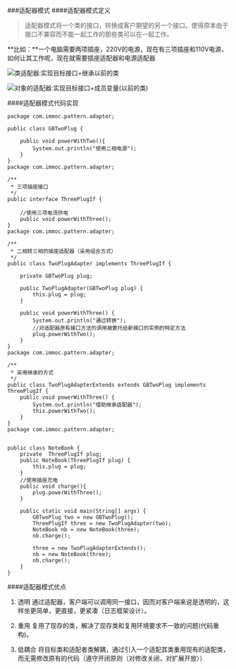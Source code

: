 ###适配器模式
####适配器模式定义
>适配器模式将一个类的接口，转换成客户期望的另一个接口。使得原本由于接口不兼容而不能一起工作的那些类可以在一起工作。

**比如：**一个电脑需要两项插座，220V的电源，现在有三项插座和110V电源，如何让其工作呢，现在就需要插座适配器和电源适配器

![类适配器:实现目标接口+继承以前的类](http://7xpxnz.com1.z0.glb.clouddn.com/%E7%B1%BB%E7%9A%84%E9%80%82%E9%85%8D%E5%99%A8.png)

![对象的适配器:实现目标接口+成员变量(以前的类)](http://7xpxnz.com1.z0.glb.clouddn.com/%E5%AF%B9%E8%B1%A1%E7%9A%84%E9%80%82%E9%85%8D%E5%99%A8.png)

####适配器模式代码实现

```
package com.immoc.pattern.adapter;

public class GBTwoPlug {

    public void powerWithTwo(){
        System.out.println("使用二相电源");
    }
}
package com.immoc.pattern.adapter;

/**
 * 三项插座接口
 */
public interface ThreePlugIf {

    //使用三项电流供电
    public void powerWithThree();
}
package com.immoc.pattern.adapter;

/**
 * 二相转三相的插座适配器（采用组合方式）
 */
public class TwoPlugAdapter implements ThreePlugIf {

    private GBTwoPlug plug;

    public TwoPlugAdapter(GBTwoPlug plug) {
        this.plug = plug;
    }

    public void powerWithThree() {
        System.out.println("通过转换");
        //对适配器原有接口方法的调用被委托给新接口的实例的特定方法 
        plug.powerWithTwo();
    }
}
package com.immoc.pattern.adapter;

/**
 * 采用继承的方式
 */
public class TwoPlugAdapterExtends extends GBTwoPlug implements ThreePlugIf {
    public void powerWithThree() {
        System.out.println("借助继承适配器");
        this.powerWithTwo();
    }
}
package com.immoc.pattern.adapter;


public class NoteBook {
    private  ThreePlugIf plug;
    public NoteBook(ThreePlugIf plug) {
        this.plug = plug;
    }
    //使用插座充电
    public void charge(){
        plug.powerWithThree();
    }

    public static void main(String[] args) {
        GBTwoPlug two = new GBTwoPlug();
        ThreePlugIf three = new TwoPlugAdapter(two);
        NoteBook nb = new NoteBook(three);
        nb.charge();

        three = new TwoPlugAdapterExtends();
        nb = new NoteBook(three);
        nb.charge();
    }
}
```

####适配器模式优点
1. 透明
    通过适配器，客户端可以调用同一接口，因而对客户端来说是透明的，这样坐更简单，更直接，更紧凑（日志框架设计）。

2. 重用
    复用了现存的类，解决了现存类和复用环境要求不一致的问题(代码重构)。

3. 低耦合
    将目标类和适配者类解耦，通过引入一个适配其类重用现有的适配类，而无需修改原有的代码（遵守开闭原则（对修改关闭，对扩展开放））


